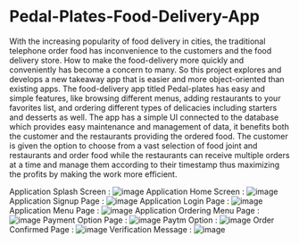 # Pedal-Plates-Food-Delivery-App
With the increasing popularity of food delivery in cities, the traditional telephone order food has inconvenience to the customers and the food delivery store. How to make the food-delivery more quickly and conveniently has become a concern to many. 
So this project explores and develops a new takeaway app that is easier and more object-oriented than existing apps. The food-delivery app titled Pedal-plates has easy and simple features, like browsing different menus, adding restaurants to your favorites list, and ordering different types of delicacies including starters and desserts as well. The app has a simple UI connected to the database which provides easy maintenance and management of data, it benefits both the customer and the restaurants providing the ordered food. The customer is given the option to choose from a vast selection of food joint and restaurants and order food while the restaurants can receive multiple orders at a time and manage them according to their timestamp thus maximizing the profits by making the work more efficient. 


Application Splash Screen :
![image](https://user-images.githubusercontent.com/40066189/213355466-105e0513-73c5-4e2e-a7da-f1d9f6e593d1.png)
Application Home Screen :
![image](https://user-images.githubusercontent.com/40066189/213355473-7f7185ea-339d-45e0-8534-c4f9f98d06cc.png)
Application Signup Page :
![image](https://user-images.githubusercontent.com/40066189/213355478-b949dd26-53c9-40fd-a1ca-9dce2c1639c2.png)
Application Login Page :
![image](https://user-images.githubusercontent.com/40066189/213355490-019cdc10-b499-491c-9b8c-cf9a4417dd4a.png)
Application Menu Page :
![image](https://user-images.githubusercontent.com/40066189/213355504-a35e881f-5588-4e55-9d38-9725d1304fb2.png)
Application Ordering Menu Page :
![image](https://user-images.githubusercontent.com/40066189/213355511-c62e1f0e-9f5b-42ee-88f3-bf9637d8e882.png)
Payment Option Page :
![image](https://user-images.githubusercontent.com/40066189/213355523-24258f9f-5e01-438b-bcea-8094cee90e3f.png)
Paytm Option :
![image](https://user-images.githubusercontent.com/40066189/213355528-50ffa85b-1cd6-4468-b802-4ec8e08ae055.png)
Order Confirmed Page :
![image](https://user-images.githubusercontent.com/40066189/213355530-ca6bf672-453d-4b20-befd-6659091edb8e.png)
Verification Message :
![image](https://user-images.githubusercontent.com/40066189/213355541-aae89d19-af62-4bff-8fee-12cc81c56b70.png)

